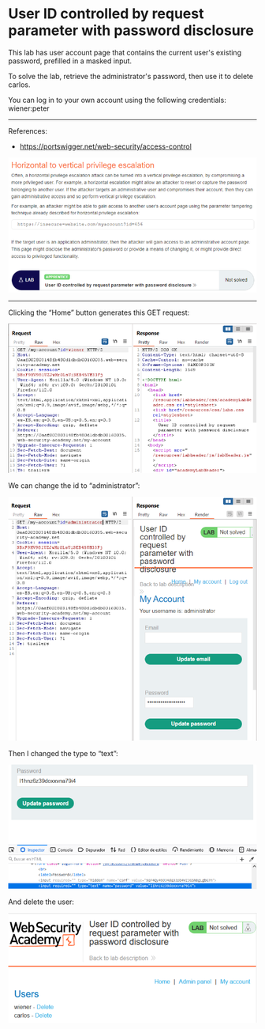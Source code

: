 
# User ID controlled by request parameter with password disclosure

This lab has user account page that contains the current user's existing password, prefilled in a masked input.

To solve the lab, retrieve the administrator's password, then use it to delete carlos.

You can log in to your own account using the following credentials: wiener:peter

---------------------------------------------

References: 

- https://portswigger.net/web-security/access-control



![img](images/User%20ID%20controlled%20by%20request%20parameter%20with%20password%20disclosure/1.png)

---------------------------------------------

Clicking the “Home” button generates this GET request:



![img](images/User%20ID%20controlled%20by%20request%20parameter%20with%20password%20disclosure/2.png)


We can change the id to “administrator”:



![img](images/User%20ID%20controlled%20by%20request%20parameter%20with%20password%20disclosure/3.png)


Then I changed the type to “text”:



![img](images/User%20ID%20controlled%20by%20request%20parameter%20with%20password%20disclosure/4.png)


And delete the user:



![img](images/User%20ID%20controlled%20by%20request%20parameter%20with%20password%20disclosure/5.png)